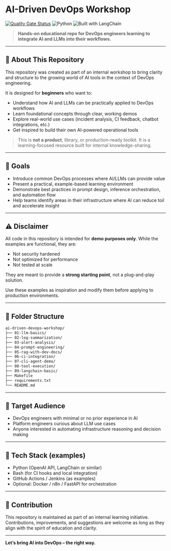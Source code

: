 # AI-Driven DevOps Workshop

[![Quality Gate Status](https://sonarcloud.io/api/project_badges/measure?project=adirothbuilds_ai-driven-devops-workshop&metric=alert_status)](https://sonarcloud.io/summary/new_code?id=adirothbuilds_ai-driven-devops-workshop)
![Python](https://img.shields.io/badge/language-python-blue)
![Built with LangChain](https://img.shields.io/badge/langchain-agent-yellow)

> **Hands-on educational repo for DevOps engineers learning to integrate AI and LLMs into their workflows.**

---

## 📌 About This Repository

This repository was created as part of an internal workshop to bring clarity and structure to the growing world of AI tools in the context of DevOps engineering.

It is designed for **beginners** who want to:

- Understand how AI and LLMs can be practically applied to DevOps workflows
- Learn foundational concepts through clear, working demos
- Explore real-world use cases (incident analysis, CI feedback, chatbot integrations, etc.)
- Get inspired to build their own AI-powered operational tools

> This is **not a product**, library, or production-ready toolkit. It is a learning-focused resource built for internal knowledge-sharing.

---

## 🎯 Goals

- Introduce common DevOps processes where AI/LLMs can provide value
- Present a practical, example-based learning environment
- Demonstrate best practices in prompt design, inference orchestration, and automation flow
- Help teams identify areas in their infrastructure where AI can reduce toil and accelerate insight

---

## ⚠️ Disclaimer

All code in this repository is intended for **demo purposes only**. While the examples are functional, they are:

- Not security hardened
- Not optimized for performance
- Not tested at scale

They are meant to provide a **strong starting point**, not a plug-and-play solution.

Use these examples as inspiration and modify them before applying to production environments.

---

## 🧱 Folder Structure

```bash
ai-driven-devops-workshop/
├── 01-llm-basics/
├── 02-log-summarization/
├── 03-alert-analysis/
├── 04-prompt-engineering/
├── 05-rag-with-dev-docs/
├── 06-ci-integration/
├── 07-cli-agent-demo/
├── 08-tool-execution/
├── 09-langchain-basic/
├── Makefile
├── requirements.txt
└── README.md
```

---

## 👥 Target Audience

- DevOps engineers with minimal or no prior experience in AI
- Platform engineers curious about LLM use cases
- Anyone interested in automating infrastructure reasoning and decision making

---

## 🧠 Tech Stack (examples)

- Python (OpenAI API, LangChain or similar)
- Bash (for CI hooks and local integration)
- GitHub Actions / Jenkins (as examples)
- Optional: Docker / n8n / FastAPI for orchestration

---

## 📢 Contribution

This repository is maintained as part of an internal learning initiative. Contributions, improvements, and suggestions are welcome as long as they align with the spirit of education and clarity.

---

**Let’s bring AI into DevOps – the right way.**
